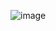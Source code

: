 ![image](https://github.com/yofujitsu/rplus-forms-frontend/assets/78373273/773d8354-45f7-4d3b-bcbd-7df7a6e4f6a2)
